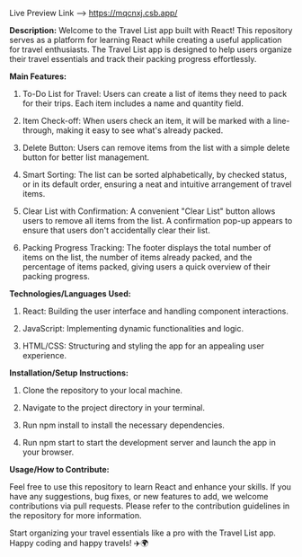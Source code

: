Live Preview Link --> https://mqcnxj.csb.app/

**Description:**
Welcome to the Travel List app built with React! This repository serves as a platform for learning React while creating a useful application for travel enthusiasts. The Travel List app is designed to help users organize their travel essentials and track their packing progress effortlessly.

**Main Features:**

1. To-Do List for Travel: Users can create a list of items they need to pack for their trips. Each item includes a name and quantity field.

2. Item Check-off: When users check an item, it will be marked with a line-through, making it easy to see what's already packed.

3. Delete Button: Users can remove items from the list with a simple delete button for better list management.

4. Smart Sorting: The list can be sorted alphabetically, by checked status, or in its default order, ensuring a neat and intuitive arrangement of travel items.
  
5. Clear List with Confirmation: A convenient "Clear List" button allows users to remove all items from the list. A confirmation pop-up appears to ensure that users don't accidentally clear their list.

6. Packing Progress Tracking: The footer displays the total number of items on the list, the number of items already packed, and the percentage of items packed, giving users a quick overview of their packing progress.

**Technologies/Languages Used:**

1. React: Building the user interface and handling component interactions.

2. JavaScript: Implementing dynamic functionalities and logic.

3. HTML/CSS: Structuring and styling the app for an appealing user experience.

**Installation/Setup Instructions:**

1. Clone the repository to your local machine.

2. Navigate to the project directory in your terminal.

3. Run npm install to install the necessary dependencies.

4. Run npm start to start the development server and launch the app in your browser.

**Usage/How to Contribute:**

Feel free to use this repository to learn React and enhance your skills. If you have any suggestions, bug fixes, or new features to add, we welcome contributions via pull requests. Please refer to the contribution guidelines in the repository for more information.

Start organizing your travel essentials like a pro with the Travel List app. Happy coding and happy travels! ✈️🌍
